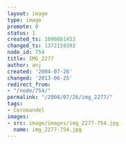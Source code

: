 ```yaml
---
layout: image
type: image
promote: 0
status: 1
created_ts: 1090861453
changed_ts: 1372159393
node_id: 754
title: IMG_2277
author: anj
created: '2004-07-26'
changed: '2013-06-25'
redirect_from:
- "/node/754/"
permalink: "/2004/07/26/img_2277/"
tags:
- Coromandel
images:
- src: image/images/img_2277-754.jpg
  name: img_2277-754.jpg
---
```


